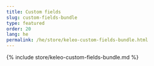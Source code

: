 ```yaml
---
title: Custom fields
slug: custom-fields-bundle
type: featured
order: 20
lang: he
permalink: /he/store/keleo-custom-fields-bundle.html
---
```


{% include store/keleo-custom-fields-bundle.md %}
